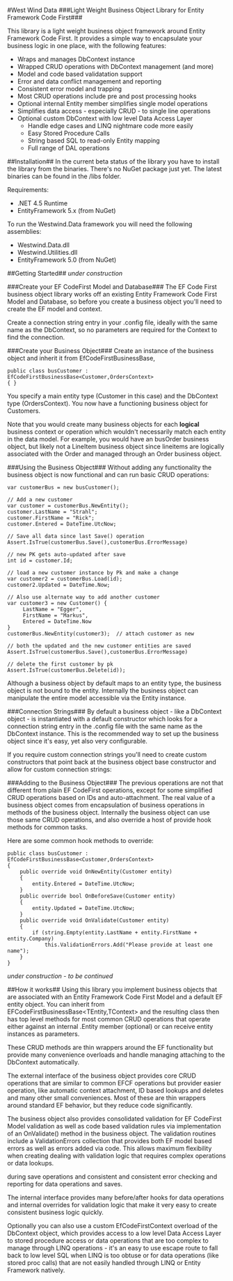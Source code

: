 #West Wind Data
###Light Weight Business Object Library for Entity Framework Code First###

This library is a light weight business object framework around Entity Framework Code First.
It provides a simple way to encapsulate your business logic in one place, with the following
features:

* Wraps and manages DbContext instance
* Wrapped CRUD operations with DbContext management (and more)
* Model and code based validatation support
* Error and data conflict management and reporting
* Consistent error model and trapping
* Most CRUD operations include pre and post processing hooks
* Optional internal Entity member simplifies single model operations
* Simplifies data access - especially CRUD - to single line operations
* Optional custom DbContext with low level Data Access Layer
	 * Handle edge cases and LINQ nightmare code more easily    	
     * Easy Stored Procedure Calls
	 * String based SQL to read-only Entity mapping
     * Full range of DAL operations
     
##Installation##
In the current beta status of the library you have to install the library
from the binaries. There's no NuGet package just yet. The latest binaries
can be found in the /libs folder.

Requirements:
* .NET 4.5 Runtime
* EntityFramework 5.x (from NuGet)

To run the Westwind.Data framework you will need the following assemblies:

* Westwind.Data.dll
* Westwind.Utilities.dll
* EntityFramework 5.0 (from NuGet)

##Getting Started##
*under construction*

###Create your EF CodeFirst Model and Database###
The EF Code First business object library works off an existing Entity Framework Code First
Model and Database, so before you create a business object you'll need to create the 
EF model and context. 

Create a connection string entry in your .config file, ideally with the same name as the 
DbContext, so no parameters are required for the Context to find the connection.

###Create your Business Object###
Create an instance of the business object and inherit it from EfCodeFirstBusinessBase,

	public class busCustomer : EfCodeFirstBusinessBase<Customer,OrdersContext>
    { }    

You specify a main entity type (Customer in this case) and the DbContext type (OrdersContext). 
You now have a functioning business object for Customers. 

Note that you would create many business objects for each **logical** business context
or operation which wouldn't necessarily match each entity in the data model. For example,
you would have an busOrder business object, but likely not a LineItem business object since
lineitems are logically associated with the Order and managed through an Order business object.

###Using the Business Object###
Without adding any functionality the business object is now functional and can run basic
CRUD operations:

    var customerBus = new busCustomer();
    
	// Add a new customer
    var customer = customerBus.NewEntity();
    customer.LastName = "Strahl";
    customer.FirstName = "Rick";
    customer.Entered = DateTime.UtcNow;
    
    // Save all data since last Save() operation
	Assert.IsTrue(customerBus.Save(),customerBus.ErrorMessage)
    
    // new PK gets auto-updated after save
    int id = customer.Id;
    
    // load a new customer instance by Pk and make a change
    var customer2 = customerBus.Load(id);
    customer2.Updated = DateTime.Now;

    // Also use alternate way to add another customer
    var customer3 = new Customer() {
         LastName = "Egger",
         FirstName = "Markus",
         Entered = DateTime.Now
    }
    customerBus.NewEntity(customer3);  // attach customer as new

    // both the updated and the new customer entities are saved
	Assert.IsTrue(customerBus.Save(),customerBus.ErrorMessage)
        
    // delete the first customer by pk
    Assert.IsTrue(customerBus.Delete(id));

Although a business object by default maps to an entity type, the business object
is not bound to the entity. Internally the business object can manipulate the 
entire model accessible via the Entity instance.

###Connection Strings###
By default a business object - like a DbContext object - is instantiated with a 
default constructor which looks for a connection string entry in the .config file
with the same name as the DbContext instance. This is the recommended way to set
up the business object since it's easy, yet also very configurable.

If you require custom connection strings you'll need to create custom constructors
that point back at the business object base constructor and allow for custom connection
strings:



###Adding to the Business Object###
The previous operations are not that different from plain EF CodeFirst operations, except
for some simplified CRUD operations based on IDs and auto-attachment. The real value
of a business object comes from encapsulation of business operations in methods of the
business object. Internally the business object can use those same CRUD operations,
and also override a host of provide hook methods for common tasks.

Here are some common hook methods to override:

	public class busCustomer : EfCodeFirstBusinessBase<Customer,OrdersContext>
    { 
		public override void OnNewEntity(Customer entity)
		{
			entity.Entered = DateTime.UtcNow;
		}
		public override bool OnBeforeSave(Customer entity)
		{
			entity.Updated = DateTime.UtcNow;
		}
		public override void OnValidate(Customer entity)
		{
			if (string.Empty(entity.LastName + entity.FirstName + entity.Company)
				this.ValidationErrors.Add("Please provide at least one name");
		}
    }    

*under construction - to be continued*

##How it works##
Using this library you implement business objects that are associated
with an Entity Framework Code First Model and a default EF entity object.
You can inherit from EFCodeFirstBusinessBase<TEntity,TContext> and the
resulting class then has top level methods for most common CRUD operations
that operate either against an internal .Entity member (optional) or can receive
entity instances as parameters.

These CRUD methods are thin wrappers around the EF functionality but provide many 
convenience overloads and handle managing attaching to the DbContext automatically.

The external interface of the business object provides core CRUD operations that 
are similar to common EFCF operations but provider easier operation, like automatic
context attachment, ID based lookups and deletes and many other small conveniences. 
Most of these are thin wrappers around standard EF behavior, but they reduce 
code significantly.

The business object also provides consolidated validation for EF CodeFirst Model validation 
as well as code based validation rules via implementation of an OnValidate() method in
the business object. The validation routines include a ValidationErrors collection that
provides both EF model based errors as well as errors added via code. This allows maximum
flexibility when creating dealing with validation logic that requires complex operations
or data lookups.

during save operations and consistent and consistent error 
checking and reporting for data operations and saves. 

The internal interface provides many before/after hooks for data operations and internal
overrides for validation logic that make it very easy to create consistent business logic quickly.

Optionally you can also use a custom EfCodeFirstContext overload of the DbContext object, which
provides access to a low level Data Access Layer to stored procedure access or data operations
that are too complex to manage through LINQ operations - it's an easy to use escape route to
fall back to low level SQL when LINQ is too obtuse or for data operations (like stored proc calls)
that are not easily handled through LINQ or Entity Framework natively.

